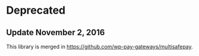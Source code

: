 # Deprecated

## Update November 2, 2016

This library is merged in https://github.com/wp-pay-gateways/multisafepay.
